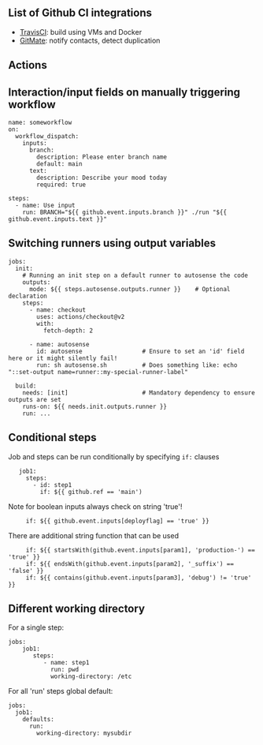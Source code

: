 ## List of Github CI integrations

- [TravisCI](travis-ci.org): build using VMs and Docker
- [GitMate](https://gitmate.io/home): notify contacts, detect duplication

## Actions

## Interaction/input fields on manually triggering workflow

    name: someworkflow
    on:
      workflow_dispatch:
        inputs:
          branch:
            description: Please enter branch name
            default: main
          text:
            description: Describe your mood today
            required: true
            
    steps:
      - name: Use input
        run: BRANCH="${{ github.event.inputs.branch }}" ./run "${{ github.event.inputs.text }}" 
            
## Switching runners using output variables

    jobs:
      init:
        # Running an init step on a default runner to autosense the code
        outputs:
          mode: ${{ steps.autosense.outputs.runner }}    # Optional declaration
        steps:
          - name: checkout
            uses: actions/checkout@v2
            with:
              fetch-depth: 2

          - name: autosense
            id: autosense                 # Ensure to set an 'id' field here or it might silently fail!
            run: sh autosense.sh          # Does something like: echo "::set-output name=runner::my-special-runner-label"

      build:
        needs: [init]                     # Mandatory dependency to ensure outputs are set
        runs-on: ${{ needs.init.outputs.runner }}
        run: ...

## Conditional steps 

Job and steps can be run conditionally by specifying `if:` clauses

       job1:
         steps:
           - id: step1
             if: ${{ github.ref == 'main')

Note for boolean inputs always check on string 'true'!

         if: ${{ github.event.inputs[deployflag] == 'true' }}
         
There are additional string function that can be used

         if: ${{ startsWith(github.event.inputs[param1], 'production-') == 'true' }}
         if: ${{ endsWith(github.event.inputs[param2], '_suffix') == 'false' }}
         if: ${{ contains(github.event.inputs[param3], 'debug') != 'true' }}

## Different working directory 

For a single step:

    jobs:
        job1:
           steps:
              - name: step1
                run: pwd
                working-directory: /etc
                
For all 'run' steps global default:

    jobs:
      job1:
        defaults:
          run:
            working-directory: mysubdir
